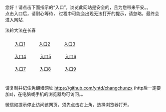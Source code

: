 您好！请点击下面指示的“入口”，浏览此网站是安全的，且为您带来平安。。 <br/>
点击入口后，请耐心等待， 过程中可能会出现无法打开的提示，请忽略，最终会进入网站. </br>

法轮大法在长春<br/>
<div style="padding:10px"><a style="margin:20px" target="_blank" href="https://d1bc80xnj0c0yy.cloudfront.net/2Qpsp?yogfdvt" id="ccLink1" rel="nofollow">入口1</a> <a target="_blank" style="margin:20px" href="https://d2q6zw4eitfmyv.cloudfront.net/2Qpsp?rovbvx" id="ccLink2" rel="nofollow">入口2</a> <a style="margin:20px" target="_blank" href="https://d296fj4119ax1r.cloudfront.net/2Qpsp?gcoiaks" id="ccLink3" rel="nofollow">入口3</a></div>

<div style="padding:10px" ><a style="margin:20px" target="_blank" href="https://d1bc80xnj0c0yy.cloudfront.net/2Qpsp?yogfdvt" id="ccLink4" rel="nofollow">入口4</a> <a style="margin:20px" href="https://d2q6zw4eitfmyv.cloudfront.net/2Qpsp?rovbvx" target="_blank" id="ccLink5" rel="nofollow">入口5</a> <a style="margin:20px" href="https://d296fj4119ax1r.cloudfront.net/2Qpsp?gcoiaks" target="_blank" id="ccLink6" rel="nofollow">入口6</a></div>

<div style="padding:10px"><a style="margin:20px" target="_blank" href="https://d1bc80xnj0c0yy.cloudfront.net/2Qpsp?yogfdvt" id="ccLink7" rel="nofollow">入口7</a> <a style="margin:20px" href="https://d2q6zw4eitfmyv.cloudfront.net/2Qpsp?rovbvx" target="_blank" id="ccLink8" rel="nofollow">入口8</a> <a style="margin:20px" target="_blank" href="https://d296fj4119ax1r.cloudfront.net/2Qpsp?gcoiaks" id="ccLink9" rel="nofollow">入口9</a></div>

<br/>



请复制并记住免翻墙网址 https://github.com/yntd/changchunzx (http后一定要加s)，在电脑或手机的浏览器均可访问。。<br/>

微信如提示停止访问该网页，须先点击右上角，选择浏览器打开。
